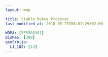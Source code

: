 ```yaml
---
layout: map

title: Stablo bukve Prozorac
last_modified_at: 2018-05-23T08:07:29+02:00

WDPA: [555588981]
BioRaS: [388]
geoSrbija:
  L1_182: [13]
---
```


